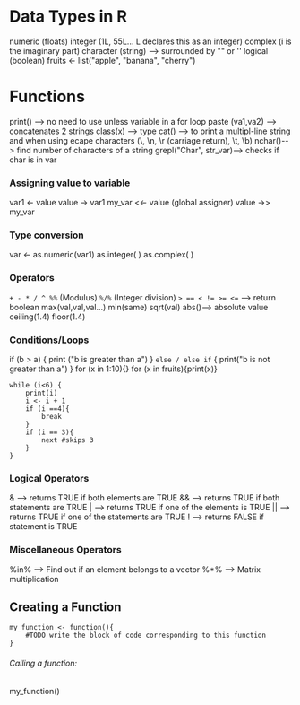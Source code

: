 # Data Types in R
numeric (floats)
integer (1L, 55L... L declares this as an integer)
complex (i is the imaginary part)
character (string) --> surrounded by "" or ''
logical (boolean)
fruits <- list("apple", "banana", "cherry")

# Functions
print() --> no need to use unless variable in a for loop
paste (va1,va2) --> concatenates 2 strings
class(x) --> type
cat() --> to print a multipl-line string and when using ecape characters (\\, \n, \r (carriage return), \t, \b)
nchar()--> find number of characters of a string
grepl("Char", str_var)--> checks if char is in var

### Assigning value to variable
var1 <- value
value -> var1
my_var <<- value (global assigner)
value ->> my_var

### Type conversion
var <- as.numeric(var1)
as.integer( )
as.complex( )

### Operators
`+ - * / ^ %%` (Modulus) `%/%` (Integer division)
`> == < != >= <=` --> return boolean
max(val,val,val...)
min(same)
sqrt(val)
abs()--> absolute value
ceiling(1.4)
floor(1.4)

### Conditions/Loops
if (b > a) {
  print ("b is greater than a")
} `else / else if` {
  print("b is not greater than a")
}
for (x in 1:10){}
for (x in fruits){print(x)}

    while (i<6) {
        print(i)
        i <- i + 1
        if (i ==4){
            break
        }
        if (i == 3){
            next #skips 3
        }
    }

### Logical Operators
& --> returns TRUE if both elements are TRUE
&& --> returns TRUE if both statements are TRUE
| --> returns TRUE if one of the elements is TRUE
|| --> returns TRUE if one of the statements are TRUE
! --> returns FALSE if statement is TRUE

### Miscellaneous Operators
%in% --> Find out if an element belongs to a vector
%*% --> Matrix multiplication

## Creating a Function
    my_function <- function(){
        #TODO write the block of code corresponding to this function
    }

###### Calling a function:
my_function()